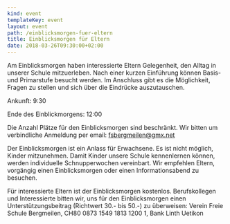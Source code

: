 ```yaml
---
kind: event
templateKey: event
layout: event
path: /einblicksmorgen-fuer-eltern
title: Einblicksmorgen für Eltern
date: 2018-03-26T09:30:00+02:00
---
```

Am Einblicksmorgen haben interessierte Eltern Gelegenheit, den Alltag in unserer Schule mitzuerleben. Nach einer kurzen Einführung können Basis- und Primarstufe besucht werden. Im Anschluss gibt es die Möglichkeit, Fragen zu stellen und sich über die Eindrücke auszutauschen.



Ankunft: 9:30



Ende des Einblickmorgens: 12:00



Die Anzahl Plätze für den Einblicksmorgen sind beschränkt. Wir bitten um verbindliche Anmeldung per email: fsbergmeilen@gmx.net



Der Einblicksmorgen ist ein Anlass für Erwachsene. Es ist nicht möglich, Kinder mitzunehmen. Damit Kinder unsere Schule kennenlernen können, werden individuelle Schnupperwochen vereinbart. Wir empfehlen Eltern, vorgängig einen Einblicksmorgen oder einen Informationsabend zu besuchen.



Für interessierte Eltern ist der Einblicksmorgen kostenlos. Berufskollegen und Interessierte bitten wir, uns für den Einblicksmorgen einen Unterstützungsbeitrag (Richtwert 30.- bis 50.-) zu überweisen: Verein Freie Schule Bergmeilen, CH80 0873 1549 1813 1200 1, Bank Linth Uetikon
